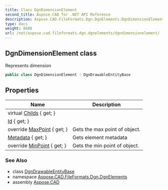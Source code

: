 ```yaml
---
title: Class DgnDimensionElement
second_title: Aspose.CAD for .NET API Reference
description: Aspose.CAD.FileFormats.Dgn.DgnElements.DgnDimensionElement class. Represents dimension
type: docs
weight: 8680
url: /net/aspose.cad.fileformats.dgn.dgnelements/dgndimensionelement/
---
```

## DgnDimensionElement class

Represents dimension

```csharp
public class DgnDimensionElement : DgnDrawableEntityBase
```

## Properties

| Name | Description |
| --- | --- |
| virtual [Childs](../../aspose.cad.fileformats.dgn.dgnelements/dgnelementbase/childs/) { get; } |  |
| [Id](../../aspose.cad.fileformats.dgn.dgnelements/dgnelementbase/id/) { get; } |  |
| override [MaxPoint](../../aspose.cad.fileformats.dgn.dgnelements/dgndimensionelement/maxpoint/) { get; } | Gets the max point of object. |
| [Metadata](../../aspose.cad.fileformats.dgn.dgnelements/dgnelementbase/metadata/) { get; } | Gets element metadata |
| override [MinPoint](../../aspose.cad.fileformats.dgn.dgnelements/dgndimensionelement/minpoint/) { get; } | Gets the min point of object. |

### See Also

* class [DgnDrawableEntityBase](../dgndrawableentitybase/)
* namespace [Aspose.CAD.FileFormats.Dgn.DgnElements](../../aspose.cad.fileformats.dgn.dgnelements/)
* assembly [Aspose.CAD](../../)


